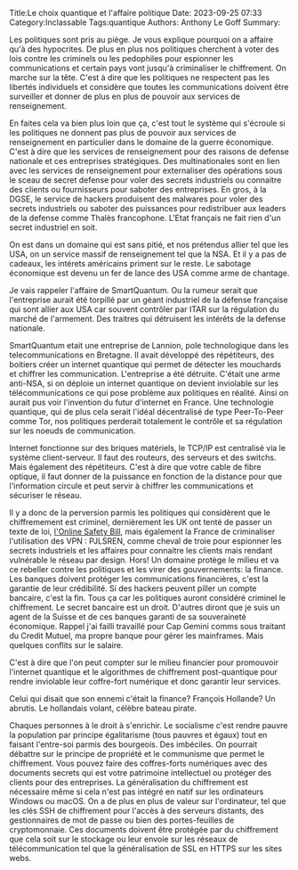 Title:Le choix quantique et l'affaire politique
Date: 2023-09-25 07:33
Category:Inclassable
Tags:quantique
Authors: Anthony Le Goff
Summary:

Les politiques sont pris au piège. Je vous explique pourquoi on a affaire qu'à des hypocrites. De plus en plus nos politiques cherchent à voter des lois contre les criminels ou les pedophiles pour espionner les communications et certain pays vont jusqu'à criminaliser le chiffrement. On marche sur la tête. C'est à dire que les politiques ne respectent pas les libertés individuels et considère que toutes les communications doivent être surveiller et donner de plus en plus de pouvoir aux services de renseignement.

En faites cela va bien plus loin que ça, c'est tout le système qui s'écroule si les politiques ne donnent pas plus de pouvoir aux services de renseignement en particulier dans le domaine de la guerre économique. C'est à dire que les services de renseignement pour des raisons de defense nationale et ces entreprises stratégiques. Des multinationales sont en lien avec les services de renseignement pour externaliser des opérations sous le sceau de secret defense pour voler des secrets industriels ou connaitre des clients ou fournisseurs pour saboter des entreprises. En gros, à la DGSE, le service de hackers produisent des malwares pour voler des secrets industriels ou saboter des puissances pour redistribuer aux leaders de la defense comme Thalès francophone. L'Etat français ne fait rien d'un secret industriel en soit. 

On est dans un domaine qui est sans pitié, et nos prétendus allier tel que les USA, on un service massif de renseignement tel que la NSA. Et il y a pas de cadeaux, les intérets américains priment sur le reste. Le sabotage économique est devenu un fer de lance des USA comme arme de chantage.

Je vais rappeler l'affaire de SmartQuantum. Ou la rumeur serait que l'entreprise aurait été torpillé par un géant industriel de la défense française qui sont allier aux USA car souvent contrôler par ITAR sur la régulation du marché de l'armement. Des traitres qui détruisent les intérêts de la defense nationale. 

SmartQuantum etait une entreprise de Lannion, pole technologique dans les telecommunications en Bretagne. Il avait développé des répétiteurs, des boitiers créer un internet quantique qui permet de détecter les mouchards et chiffrer les communication. L'entreprise a été détruite. C'était une arme anti-NSA, si on déploie un internet quantique on devient inviolable sur les télécommunications ce qui pose problème aux politiques en réalité. Ainsi on aurait pus voir l'invention du futur d'internet en France. Une technologie quantique, qui de plus cela serait l'idéal décentralisé de type Peer-To-Peer comme Tor, nos politiques perderait totalement le contrôle et sa régulation sur les noeuds de communication.

Internet fonctionne sur des briques matériels, le TCP/IP est centralisé via le système client-serveur. Il faut des routeurs, des serveurs et des switchs. Mais également des répétiteurs. C'est à dire que votre cable de fibre optique, il faut donner de la puissance en fonction de la distance pour que l'information circule et peut servir à chiffrer les communications et sécuriser le réseau.

Il y a donc de la perversion parmis les politiques qui considèrent que le chiffremement est criminel, dernièrement les UK ont tenté de passer un texte de loi, [l'Online Safety Bill](https://www.01net.com/actualites/finalement-le-royaume-uni-ne-veut-plus-casser-le-chiffrement-securise-des-messageries.html), mais également la France de criminaliser l'utilisation des VPN :  PJLSREN, comme cheval de troie pour espionner les secrets industriels et les affaires pour connaitre les clients mais rendant vulnérable le réseau par design. Hors! Un domaine protège le milieu et va ce rebeller contre les politiques et les virer des gouvernements: la finance. Les banques doivent protéger les communications financières, c'est la garantie de leur crédibilité. Si des hackers peuvent piller un compte bancaire, c'est la fin. Tous ça car les politiques auront considéré criminel le chiffrement. Le secret bancaire est un droit. D'autres diront que je suis un agent de la Suisse et de ces banques garanti de sa souveraineté économique. Rappel j'ai failli travaillé pour Cap Gemini comms sous traitant du Credit Mutuel, ma propre banque pour gérer les mainframes. Mais quelques conflits sur le salaire.

C'est à dire que l'on peut compter sur le milieu financier pour promouvoir l'internet quantique et le algorithmes de chiffrement post-quantique pour rendre inviolable leur coffre-fort numérique et donc garantir leur services.

Celui qui disait que son ennemi c'était la finance? François Hollande? Un abrutis. Le hollandais volant, célèbre bateau pirate.

Chaques personnes à le droit à s'enrichir. Le socialisme c'est rendre pauvre la population par principe égalitarisme (tous pauvres et égaux) tout en faisant l'entre-soi parmis des bourgeois. Des imbéciles. On pourrait débattre sur le principe de propriété et le communisme que permet le chiffrement. Vous pouvez faire des coffres-forts numériques avec des documents secrets qui est votre patrimoine intellectuel ou protéger des clients pour des entreprises. La généralisation du chiffrement est nécessaire même si cela n'est pas intégré en natif sur les ordinateurs Windows ou macOS. On a de plus en plus de valeur sur l'ordinateur, tel que les clés SSH de chiffrement pour l'accès à des serveurs distants, des gestionnaires de mot de passe ou bien des portes-feuilles de cryptomonnaie. Ces documents doivent être protégée par du chiffrement que cela soit sur le stockage ou leur envoie sur les réseaux de télécommunication tel que la généralisation de SSL en HTTPS sur les sites webs. 